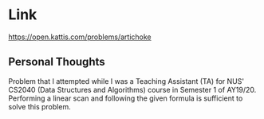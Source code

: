 # Link

https://open.kattis.com/problems/artichoke

## Personal Thoughts

Problem that I attempted while I was a Teaching Assistant (TA) for NUS' CS2040 (Data Structures and Algorithms) course in Semester 1 of AY19/20. Performing a linear scan and following the given formula is sufficient to solve this problem.

